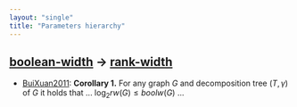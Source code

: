 ```yaml
---
layout: "single"
title: "Parameters hierarchy"
---
```

<!--this is a generated file-->

## [boolean-width](../XPNgY0) → [rank-width](../IMmY3n)
* [BuiXuan2011](../cNjhWx): **Corollary 1.** For any graph $G$ and decomposition tree $(T,\gamma)$ of $G$ it holds that ... $\log_2 rw(G) \le boolw(G)$ ...
